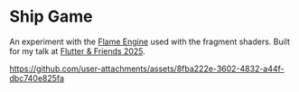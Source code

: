 # Ship Game

An experiment with the [Flame Engine](https://flame-engine.org/) used with the fragment shaders. Built for my talk at [Flutter & Friends 2025](https://www.flutterfriends.dev/).





https://github.com/user-attachments/assets/8fba222e-3602-4832-a44f-dbc740e825fa

